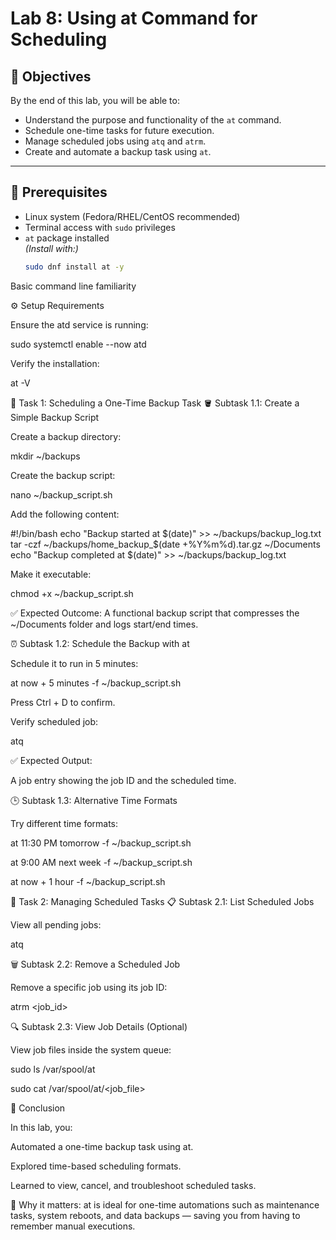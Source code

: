 # Lab 8: Using at Command for Scheduling

## 🎯 Objectives
By the end of this lab, you will be able to:
- Understand the purpose and functionality of the `at` command.
- Schedule one-time tasks for future execution.
- Manage scheduled jobs using `atq` and `atrm`.
- Create and automate a backup task using `at`.

---

## 🧰 Prerequisites
- Linux system (Fedora/RHEL/CentOS recommended)
- Terminal access with `sudo` privileges
- `at` package installed  
  *(Install with:)*  
  ```bash
  sudo dnf install at -y
Basic command line familiarity

⚙️ Setup Requirements

Ensure the atd service is running:

sudo systemctl enable --now atd


Verify the installation:

at -V

🧩 Task 1: Scheduling a One-Time Backup Task
🪣 Subtask 1.1: Create a Simple Backup Script

Create a backup directory:

mkdir ~/backups


Create the backup script:

nano ~/backup_script.sh


Add the following content:

#!/bin/bash
echo "Backup started at $(date)" >> ~/backups/backup_log.txt
tar -czf ~/backups/home_backup_$(date +%Y%m%d).tar.gz ~/Documents
echo "Backup completed at $(date)" >> ~/backups/backup_log.txt


Make it executable:

chmod +x ~/backup_script.sh


✅ Expected Outcome:
A functional backup script that compresses the ~/Documents folder and logs start/end times.

⏰ Subtask 1.2: Schedule the Backup with at

Schedule it to run in 5 minutes:

at now + 5 minutes -f ~/backup_script.sh


Press Ctrl + D to confirm.

Verify scheduled job:

atq


✅ Expected Output:

A job entry showing the job ID and the scheduled time.

🕒 Subtask 1.3: Alternative Time Formats

Try different time formats:

at 11:30 PM tomorrow -f ~/backup_script.sh

at 9:00 AM next week -f ~/backup_script.sh

at now + 1 hour -f ~/backup_script.sh

🧭 Task 2: Managing Scheduled Tasks
📋 Subtask 2.1: List Scheduled Jobs

View all pending jobs:

atq

🗑️ Subtask 2.2: Remove a Scheduled Job

Remove a specific job using its job ID:

atrm <job_id>

🔍 Subtask 2.3: View Job Details (Optional)

View job files inside the system queue:

sudo ls /var/spool/at

sudo cat /var/spool/at/<job_file>

🏁 Conclusion

In this lab, you:

Automated a one-time backup task using at.

Explored time-based scheduling formats.

Learned to view, cancel, and troubleshoot scheduled tasks.

🧠 Why it matters:
at is ideal for one-time automations such as maintenance tasks, system reboots, and data backups — saving you from having to remember manual executions.
